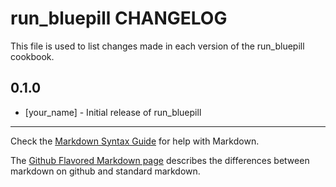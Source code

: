 run_bluepill CHANGELOG
======================

This file is used to list changes made in each version of the run_bluepill cookbook.

0.1.0
-----
- [your_name] - Initial release of run_bluepill

- - -
Check the [Markdown Syntax Guide](http://daringfireball.net/projects/markdown/syntax) for help with Markdown.

The [Github Flavored Markdown page](http://github.github.com/github-flavored-markdown/) describes the differences between markdown on github and standard markdown.

